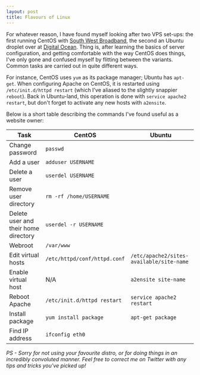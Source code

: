```yaml
---
layout: post
title: Flavours of Linux
---
```


For whatever reason, I have found myself looking after two VPS set-ups: the first running CentOS with [South West Broadband](http://swbroadband.co.uk), the second an Ubuntu droplet over at [Digital Ocean](http://digitalocean.com). Thing is, after learning the basics of server configuration, and getting comfortable with the way CentOS does things, I've only gone and confused myself by flitting between the variants. Common tasks are carried out in quite different ways.

For instance, CentOS uses `yum` as its package manager; Ubuntu has `apt-get`. When configuring Apache on CentOS, it is restarted using `/etc/init.d/httpd restart` (which I've aliased to the slightly snappier `reboot`). Back in Ubuntu-land, this operation is done with `service apache2 restart`, but don't forget to activate any new hosts with `a2ensite`.

Below is a short table describing the commands I've found useful as a website owner:

<table>
<thead>
<tr><th>Task</th><th>CentOS</th><th>Ubuntu</th></tr>
</thead>
<tbody>
<tr><td>Change password</td><td colspan="2"><code>passwd</code></td></tr>
<tr><td>Add a user</td><td colspan="2"><code>adduser USERNAME</code></td></tr>
<tr><td>Delete a user</td><td colspan="2"><code>userdel USERNAME</code></td></tr>
<tr><td>Remove user directory</td><td colspan="2"><code>rm -rf /home/USERNAME</code></td></tr>
<tr><td>Delete user and their home directory</td><td colspan="2"><code>userdel -r USERNAME</code></td></tr>
<tr><td>Webroot</td><td colspan="2"><code>/var/www</code></td></tr>
<tr><td>Edit virtual hosts</td><td><code>/etc/httpd/conf/httpd.conf</code></td><td><code>/etc/apache2/sites-available/site-name</code></td></tr>
<tr><td>Enable virtual host</td><td>N/A</td><td><code>a2ensite site-name</code></td></tr>
<tr><td>Reboot Apache</td><td><code>/etc/init.d/httpd restart</code></td><td><code>service apache2 restart</code></td></tr>
<tr><td>Install package</td><td><code>yum install package</code></td><td><code>apt-get package</code></td></tr>
<tr><td>Find IP address</td><td colspan="2"><code>ifconfig eth0</code></td></tr>
</tbody></table>

*PS - Sorry for not using your favourite distro, or for doing things in an incredibly convoluted manner. Feel free to correct me on Twitter with any tips and tricks you've picked up!*